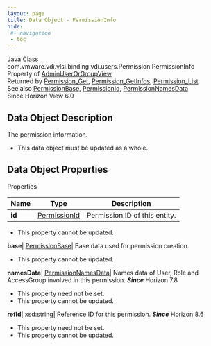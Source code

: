 ```yaml
---
layout: page
title: Data Object - PermissionInfo
hide:
 #- navigation
 - toc
---
```






Java Class
    com.vmware.vdi.vlsi.binding.vdi.users.Permission.PermissionInfo  
Property of
     [AdminUserOrGroupView](vdi.users.AdminUserOrGroup.AdminUserOrGroupView.md#field_detail)  
Returned by
     [Permission_Get](vdi.users.Permission.md#get), [Permission_GetInfos](vdi.users.Permission.md#getInfos), [Permission_List](vdi.users.Permission.md#list)  
See also
     [PermissionBase](vdi.users.Permission.PermissionBase.md), [PermissionId](vdi.entity.PermissionId.md), [PermissionNamesData](vdi.users.Permission.PermissionNamesData.md)  
Since 
    Horizon View 6.0

## Data Object Description 

The permission information. 

  * This data object must be updated as a whole.



## Data Object Properties

Properties

Name |  Type |  Description   
---|---|---  
**id**| [PermissionId](vdi.entity.PermissionId.md)|  Permission ID of this entity.   


* This property cannot be updated.

  
**base**| [PermissionBase](vdi.users.Permission.PermissionBase.md)|  Base data used for permission creation.   


* This property cannot be updated.

  
**namesData**| [PermissionNamesData](vdi.users.Permission.PermissionNamesData.md)|  Names data of User, Role and AccessGroup involved in this permission.  **_Since_** Horizon 7.8  


* This property need not be set.
* This property cannot be updated.

  
**refId**|  xsd:string|  Reference ID for this permission.  **_Since_** Horizon 8.6  


* This property need not be set.
* This property cannot be updated.

  
  
  
  
  
  

